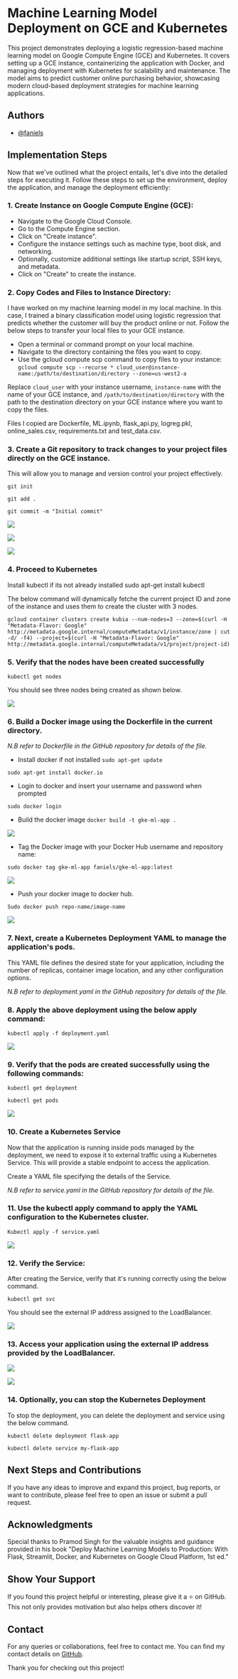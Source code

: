 # Machine Learning Model Deployment on GCE and Kubernetes

This project demonstrates deploying a logistic regression-based machine learning model on Google Compute Engine (GCE) and Kubernetes. It covers setting up a GCE instance, containerizing the application with Docker, and managing deployment with Kubernetes for scalability and maintenance. The model aims to predict customer online purchasing behavior, showcasing modern cloud-based deployment strategies for machine learning applications.



## Authors

- [@faniels](https://www.github.com/faniels)


## Implementation Steps
Now that we've outlined what the project entails, let's dive into the detailed steps for executing it. Follow these steps to set up the environment, deploy the application, and manage the deployment efficiently:

### 1.	Create Instance on Google Compute Engine (GCE):

- Navigate to the Google Cloud Console.
- Go to the Compute Engine section.
- Click on "Create instance".
- Configure the instance settings such as machine type, boot disk, and networking.
- Optionally, customize additional settings like startup script, SSH keys, and metadata.
- Click on "Create" to create the instance.


### 2.	Copy Codes and Files to Instance Directory:

I have worked on my machine learning model in my local machine. In this case, I trained a binary classification model using logistic regression that predicts whether the customer will buy the product online or not. Follow the below steps to transfer your local files to your GCE instance.

- Open a terminal or command prompt on your local machine.
- Navigate to the directory containing the files you want to copy.
- Use the gcloud compute scp command to copy files to your instance:
```gcloud compute scp --recurse * cloud_user@instance-name:/path/to/destination/directory --zone=us-west2-a```

Replace ```cloud_user``` with your instance username, ```instance-name``` with the name of your GCE instance, and ```/path/to/destination/directory``` with the path to the destination directory on your GCE instance where you want to copy the files.

Files I copied are Dockerfile,  ML.ipynb,  flask_api.py,  logreg.pkl, online_sales.csv, requirements.txt and  test_data.csv.


### 3.	Create a Git repository to track changes to your project files directly on the GCE instance. 

This will allow you to manage and version control your project effectively.

```git init```

```git add .```

```git commit -m "Initial commit"```

![](./screenshots/1.png)

![](./screenshots/2.png)

![](./screenshots/3.png)


### 4.	Proceed to Kubernetes
Install kubectl if its not already installed
sudo apt-get install kubectl

The below command will dynamically fetche the current project ID and zone of the instance and uses them to create the cluster with 3 nodes.

```gcloud container clusters create kubia --num-nodes=3 --zone=$(curl -H "Metadata-Flavor: Google" http://metadata.google.internal/computeMetadata/v1/instance/zone | cut -d/ -f4) --project=$(curl -H "Metadata-Flavor: Google" http://metadata.google.internal/computeMetadata/v1/project/project-id)```

### 5. Verify that the nodes have been created successfully

```kubectl get nodes```

You should see three nodes being created as shown below.

![](./screenshots/4.png)

### 6.	Build a Docker image using the Dockerfile in the current directory.

*N.B refer to Dockerfile in the GitHub repository for details of the file.*

- Install docker if not installed
```sudo apt-get update```

```sudo apt-get install docker.io```
- Login to docker and insert your username and password when prompted

```sudo docker login```
- Build the docker image
```docker build -t gke-ml-app .```

![](./screenshots/5.png)

- Tag the Docker image with your Docker Hub username and repository name:

```sudo docker tag gke-ml-app faniels/gke-ml-app:latest```

![](./screenshots/6.png)

- Push your docker image to docker hub.

```Sudo docker push repo-name/image-name```

![](./screenshots/7.png)

### 7.	Next, create a Kubernetes Deployment YAML to manage the application's pods. 

This YAML file defines the desired state for your application, including the number of replicas, container image location, and any other configuration options.

*N.B refer to deployment.yaml in the GitHub repository for details of the file.*

### 8. Apply the above deployment using the below apply command:

```kubectl apply -f deployment.yaml```

![](./screenshots/8.png)


### 9. Verify that the pods are created successfully using the following commands:

```kubectl get deployment```

```kubectl get pods```

![](./screenshots/9.png)

### 10.	 Create a Kubernetes Service

Now that the application is running inside pods managed by the deployment, we need to expose it to external traffic using a Kubernetes Service. This will provide a stable endpoint to access the application.

Create a YAML file specifying the details of the Service. 

*N.B refer to service.yaml in the GitHub repository for details of the file.*

### 11.	 Use the kubectl apply command to apply the YAML configuration to the Kubernetes cluster.

```Kubectl apply -f service.yaml```

![](./screenshots/10.png)

### 12.	Verify the Service: 

After creating the Service, verify that it's running correctly using the below command.

```kubectl get svc ```

You should see the external IP address assigned to the LoadBalancer.

![](./screenshots/11.png)

### 13.	Access your application using the external IP address provided by the LoadBalancer.

![](./screenshots/12.png)

![](./screenshots/13.png)

### 14.	Optionally, you can stop the Kubernetes Deployment

To stop the deployment, you can delete the deployment and service using the below command.

```kubectl delete deployment flask-app```

```kubectl delete service my-flask-app```




## Next Steps and Contributions

If you have any ideas to improve and expand this project, bug reports, or want to contribute, please feel free to open an issue or submit a pull request.

## Acknowledgments

Special thanks to Pramod Singh for the valuable insights and guidance provided in his book "Deploy Machine Learning Models to Production: With Flask, Streamlit, Docker, and Kubernetes on Google Cloud Platform, 1st ed."

## Show Your Support

If you found this project helpful or interesting, please give it a ⭐️ on GitHub. This not only provides motivation but also helps others discover it!

## Contact

For any queries or collaborations, feel free to contact me. You can find my contact details on [GitHub](https://www.github.com/faniels).

Thank you for checking out this project!
